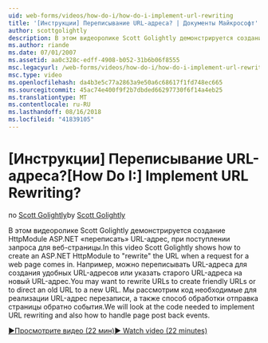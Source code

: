 ```yaml
---
uid: web-forms/videos/how-do-i/how-do-i-implement-url-rewriting
title: '[Инструкции] Переписывание URL-адреса? | Документы Майкрософт'
author: scottgolightly
description: В этом видеоролике Scott Golightly демонстрируется создание HttpModule ASP.NET «переписать» URL-адрес, при поступлении запроса для веб-страницы. Может потребоваться переписать...
ms.author: riande
ms.date: 07/01/2007
ms.assetid: aa0c328c-edff-4908-b052-31b6b06f8555
msc.legacyurl: /web-forms/videos/how-do-i/how-do-i-implement-url-rewriting
msc.type: video
ms.openlocfilehash: da4b3e5c77a2863a9e50a6c68617f1fd748ec665
ms.sourcegitcommit: 45ac74e400f9f2b7dbded66297730f6f14a4eb25
ms.translationtype: MT
ms.contentlocale: ru-RU
ms.lasthandoff: 08/16/2018
ms.locfileid: "41839105"
---
```

<a name="how-do-i-implement-url-rewriting"></a><span data-ttu-id="f3df1-105">[Инструкции] Переписывание URL-адреса?</span><span class="sxs-lookup"><span data-stu-id="f3df1-105">[How Do I:] Implement URL Rewriting?</span></span>
====================
<span data-ttu-id="f3df1-106">по [Scott Golightly](https://github.com/scottgolightly)</span><span class="sxs-lookup"><span data-stu-id="f3df1-106">by [Scott Golightly](https://github.com/scottgolightly)</span></span>

<span data-ttu-id="f3df1-107">В этом видеоролике Scott Golightly демонстрируется создание HttpModule ASP.NET «переписать» URL-адрес, при поступлении запроса для веб-страницы.</span><span class="sxs-lookup"><span data-stu-id="f3df1-107">In this video Scott Golightly shows how to create an ASP.NET HttpModule to "rewrite" the URL when a request for a web page comes in.</span></span> <span data-ttu-id="f3df1-108">Например, можно переписывать URL-адреса для создания удобных URL-адресов или указать старого URL-адреса на новый URL-адрес.</span><span class="sxs-lookup"><span data-stu-id="f3df1-108">You may want to rewrite URLs to create friendly URLs or to direct an old URL to a new URL.</span></span> <span data-ttu-id="f3df1-109">Мы рассмотрим код необходимые для реализации URL-адрес перезаписи, а также способ обработки отправка страницы обратно события.</span><span class="sxs-lookup"><span data-stu-id="f3df1-109">We will look at the code needed to implement URL rewriting and also how to handle page post back events.</span></span>

[<span data-ttu-id="f3df1-110">&#9654;Просмотрите видео (22 мин)</span><span class="sxs-lookup"><span data-stu-id="f3df1-110">&#9654; Watch video (22 minutes)</span></span>](https://channel9.msdn.com/Blogs/ASP-NET-Site-Videos/how-do-i-implement-url-rewriting)
